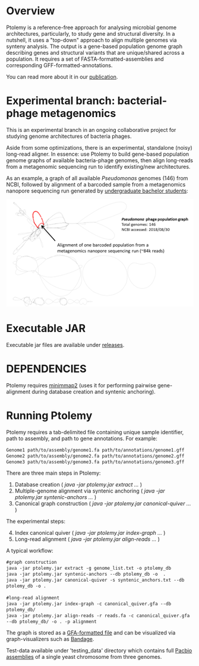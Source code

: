 # Overview

Ptolemy is a reference-free approach for analysing microbial genome architectures, particularly, to study gene and structural diversity. In a nutshell, it uses a "top-down" approach to align multiple genomes via synteny analysis. The output is a gene-based population genome graph describing genes and structural variants that are unique/shared across a population. It requires a set of FASTA-formatted-assemblies and corresponding GFF-formatted-annotations.

You can read more about it in our [publication](https://academic.oup.com/bioinformatics/article/34/17/i732/5093246).

# Experimental branch: bacterial-phage metagenomics

This is an experimental branch in an ongoing collaborative project for studying genome architectures of bacteria phages.

Aside from some optimizations, there is an experimental, standalone (noisy) long-read aligner. In essence: use Ptolemy to build gene-based population genome graphs of available bacteria-phage genomes, then align long-reads from a metagenomic sequencing run to identify existing/new architectures.

As an example, a graph of all available *Pseudomonas* genomes (146) from NCBI, followed by alignment of a barcoded sample from a metagenomics nanopore sequencing run generated by [undergraduate bachelor students](https://twitter.com/ThomasAbeel/status/1004303927616000000):

![alt text](https://github.com/AbeelLab/ptolemy/blob/Ptolemy-bacteriophage/images/ptolemy_alignment_example.png)


# Executable JAR

Executable jar files are available under [releases](https://github.com/AbeelLab/ptolemy/releases/latest).

# DEPENDENCIES

Ptolemy requires [minimmap2](https://github.com/lh3/minimap2) (uses it for performing pairwise gene-alignment during database creation and syntenic anchoring).

# Running Ptolemy

Ptolemy requires a tab-delimited file containing unique sample identifier, path to assembly, and path to gene annotations. For example:

```
Genome1 path/to/assembly/genome1.fa path/to/annotations/genome1.gff
Genome2 path/to/assembly/genome2.fa path/to/annotations/genome2.gff
Genome3 path/to/assembly/genome3.fa path/to/annotations/genome3.gff
```

There are three main steps in Ptolemy:

1. Database creation ( *java -jar ptolemy.jar extract ...* )
2. Multiple-genome alignment via syntenic anchoring ( *java -jar ptolemy.jar syntenic-anchors ...* )
3. Canonical graph construction ( *java -jar ptolemy.jar canonical-quiver ...* )

The experimental steps:

4. Index canonical quiver ( *java -jar ptolemy.jar index-graph ...* )
5. Long-read alignment ( *java -jar ptolemy.jar align-reads ...* )

A typical workflow:

```
#graph construction
java -jar ptolemy.jar extract -g genome_list.txt -o ptolemy_db
java -jar ptolemy.jar syntenic-anchors --db ptolemy_db -o  .
java -jar ptolemy.jar canonical-quiver -s syntenic_anchors.txt --db ptolemy_db -o .

#long-read alignment
java -jar ptolemy.jar index-graph -c canonical_quiver.gfa --db ptolemy_db/
java -jar ptolemy.jar align-reads -r reads.fa -c canonical_quiver.gfa --db ptolemy_db/ -o . -p alignment
```

The graph is stored as a [GFA-formatted file](https://github.com/GFA-spec/GFA-spec/blob/master/GFA1.md) and can be visualized via graph-visualizers such as [Bandage](https://rrwick.github.io/Bandage/).

Test-data available under 'testing_data' directory which contains full [Pacbio assemblies](https://yjx1217.github.io/Yeast_PacBio_2016/data/) of a single yeast chromosome from three genomes.
